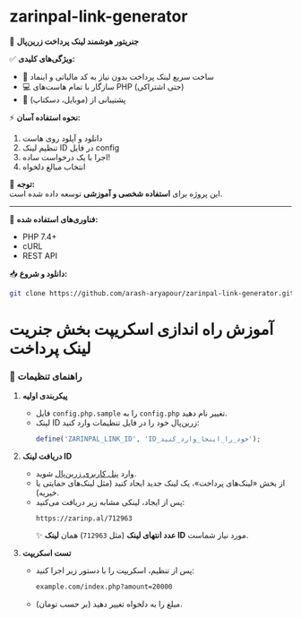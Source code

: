 # zarinpal-link-generator
🔗 **جنریتور هوشمند لینک پرداخت زرین‌پال**  

✅ **ویژگی‌های کلیدی:**  
- 🚀 ساخت سریع لینک پرداخت بدون نیاز به کد مالیاتی و اینماد  
- 💻 سازگار با تمام هاست‌های PHP (حتی اشتراکی)  
- 📱 پشتیبانی از (موبایل، دسکتاپ)  

⚡ **نحوه استفاده آسان:**  
1. دانلود و آپلود روی هاست  
2. تنظیم لینک ID در فایل config  
3. اجرا با یک درخواست ساده!  
4. انتخاب مبالغ دلخواه 

📢 **توجه:**  
این پروژه برای **استفاده شخصی و آموزشی** توسعه داده شده است.  

---  
🔧 **فناوری‌های استفاده شده:**  
- PHP 7.4+  
- cURL  
- REST API  

📥 **دانلود و شروع:**  
```bash
git clone https://github.com/arash-aryapour/zarinpal-link-generator.git
```
# آموزش راه اندازی اسکریپت بخش جنریت لینک پرداخت
### 🔧 راهنمای تنظیمات

1. **پیکربندی اولیه**  
   - فایل `config.php.sample` را به `config.php` تغییر نام دهید.  
   - لینک ID زرین‌پال خود را در فایل تنظیمات وارد کنید:  
     ```php
     define('ZARINPAL_LINK_ID', 'ID_خود_را_اینجا_وارد_کنید');
     ```

2. **دریافت لینک ID**  
   - وارد [پنل کاربری زرین‌پال](https://www.zarinpal.com) شوید.  
   - از بخش «لینک‌های پرداخت»، یک لینک جدید ایجاد کنید (مثل لینک‌های حمایتی یا خیریه).  
   - پس از ایجاد، لینکی مشابه زیر دریافت می‌کنید:  
     ```
     https://zarinp.al/712963
     ```  
     ✨ **عدد انتهای لینک** (مثل `712963`) همان **لینک ID** مورد نیاز شماست.  

3. **تست اسکریپت**  
   - پس از تنظیم، اسکریپت را با دستور زیر اجرا کنید:  
     ```bash
     example.com/index.php?amount=20000
     ```
   - مبلغ را به دلخواه تغییر دهید (بر حسب تومان).
 

